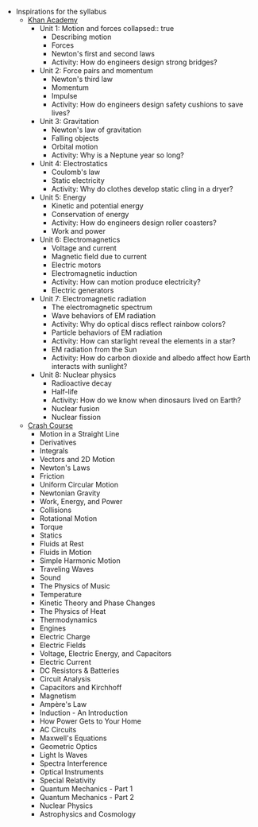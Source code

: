 - Inspirations for the syllabus
	- [Khan Academy](https://www.khanacademy.org/science/highschool-physics)
		- Unit 1: Motion and forces
		  collapsed:: true
			- Describing motion
			- Forces
			- Newton's first and second laws
			- Activity: How do engineers design strong bridges?
		- Unit 2: Force pairs and momentum
			- Newton's third law
			- Momentum
			- Impulse
			- Activity: How do engineers design safety cushions to save lives?
		- Unit 3: Gravitation
			- Newton's law of gravitation
			- Falling objects
			- Orbital motion
			- Activity: Why is a Neptune year so long?
		- Unit 4: Electrostatics
			- Coulomb's law
			- Static electricity
			- Activity: Why do clothes develop static cling in a dryer?
		- Unit 5: Energy
			- Kinetic and potential energy
			- Conservation of energy
			- Activity: How do engineers design roller coasters?
			- Work and power
		- Unit 6: Electromagnetics
			- Voltage and current
			- Magnetic field due to current
			- Electric motors
			- Electromagnetic induction
			- Activity: How can motion produce electricity?
			- Electric generators
		- Unit 7: Electromagnetic radiation
			- The electromagnetic spectrum
			- Wave behaviors of EM radiation
			- Activity: Why do optical discs reflect rainbow colors?
			- Particle behaviors of EM radiation
			- Activity: How can starlight reveal the elements in a star?
			- EM radiation from the Sun
			- Activity: How do carbon dioxide and albedo affect how Earth interacts with sunlight?
		- Unit 8: Nuclear physics
			- Radioactive decay
			- Half-life
			- Activity: How do we know when dinosaurs lived on Earth?
			- Nuclear fusion
			- Nuclear fission
	- [Crash Course](https://www.youtube.com/playlist?list=PL8dPuuaLjXtN0ge7yDk_UA0ldZJdhwkoV)
		- Motion in a Straight Line
		- Derivatives
		- Integrals
		- Vectors and 2D Motion
		- Newton's Laws
		- Friction
		- Uniform Circular Motion
		- Newtonian Gravity
		- Work, Energy, and Power
		- Collisions
		- Rotational Motion
		- Torque
		- Statics
		- Fluids at Rest
		- Fluids in Motion
		- Simple Harmonic Motion
		- Traveling Waves
		- Sound
		- The Physics of Music
		- Temperature
		- Kinetic Theory and Phase Changes
		- The Physics of Heat
		- Thermodynamics
		- Engines
		- Electric Charge
		- Electric Fields
		- Voltage, Electric Energy, and Capacitors
		- Electric Current
		- DC Resistors & Batteries
		- Circuit Analysis
		- Capacitors and Kirchhoff
		- Magnetism
		- Ampère's Law
		- Induction - An Introduction
		- How Power Gets to Your Home
		- AC Circuits
		- Maxwell's Equations
		- Geometric Optics
		- Light Is Waves
		- Spectra Interference
		- Optical Instruments
		- Special Relativity
		- Quantum Mechanics - Part 1
		- Quantum Mechanics - Part 2
		- Nuclear Physics
		- Astrophysics and Cosmology